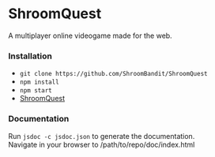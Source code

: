 # ShroomQuest

A multiplayer online videogame made for the web.

### Installation

* `git clone https://github.com/ShroomBandit/ShroomQuest`
* `npm install`
* `npm start`
* [ShroomQuest](localhost:8080/client/)

### Documentation

Run `jsdoc -c jsdoc.json` to generate the documentation.  
Navigate in your browser to /path/to/repo/doc/index.html
